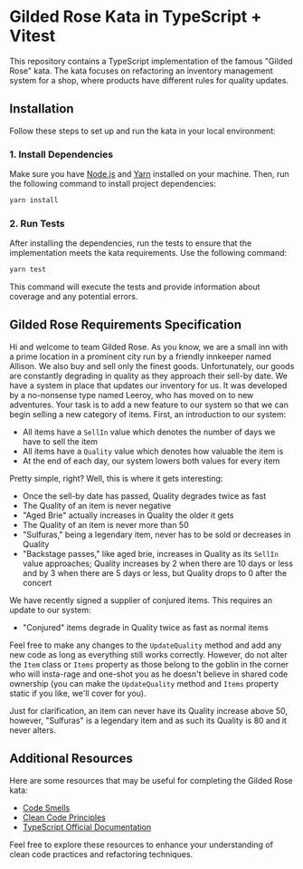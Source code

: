 # Gilded Rose Kata in TypeScript + Vitest

This repository contains a TypeScript implementation of the famous "Gilded Rose" kata. The kata focuses on refactoring an inventory management system for a shop, where products have different rules for quality updates.

## Installation

Follow these steps to set up and run the kata in your local environment:

### 1. Install Dependencies

Make sure you have [Node.js](https://nodejs.org/) and [Yarn](https://yarnpkg.com/) installed on your machine. Then, run the following command to install project dependencies:

```bash
yarn install
```

### 2. Run Tests

After installing the dependencies, run the tests to ensure that the implementation meets the kata requirements. Use the following command:

```bash
yarn test
```

This command will execute the tests and provide information about coverage and any potential errors.

## Gilded Rose Requirements Specification

Hi and welcome to team Gilded Rose. As you know, we are a small inn with a prime location in a prominent city run by a friendly innkeeper named Allison. We also buy and sell only the finest goods. Unfortunately, our goods are constantly degrading in quality as they approach their sell-by date. We have a system in place that updates our inventory for us. It was developed by a no-nonsense type named Leeroy, who has moved on to new adventures. Your task is to add a new feature to our system so that we can begin selling a new category of items. First, an introduction to our system:

- All items have a `SellIn` value which denotes the number of days we have to sell the item
- All items have a `Quality` value which denotes how valuable the item is
- At the end of each day, our system lowers both values for every item

Pretty simple, right? Well, this is where it gets interesting:

- Once the sell-by date has passed, Quality degrades twice as fast
- The Quality of an item is never negative
- "Aged Brie" actually increases in Quality the older it gets
- The Quality of an item is never more than 50
- "Sulfuras," being a legendary item, never has to be sold or decreases in Quality
- "Backstage passes," like aged brie, increases in Quality as its `SellIn` value approaches; Quality increases by 2 when there are 10 days or less and by 3 when there are 5 days or less, but Quality drops to 0 after the concert

We have recently signed a supplier of conjured items. This requires an update to our system:

- "Conjured" items degrade in Quality twice as fast as normal items

Feel free to make any changes to the `UpdateQuality` method and add any new code as long as everything still works correctly. However, do not alter the `Item` class or `Items` property as those belong to the goblin in the corner who will insta-rage and one-shot you as he doesn't believe in shared code ownership (you can make the `UpdateQuality` method and `Items` property static if you like, we'll cover for you).

Just for clarification, an item can never have its Quality increase above 50, however, "Sulfuras" is a legendary item and as such its Quality is 80 and it never alters.

## Additional Resources

Here are some resources that may be useful for completing the Gilded Rose kata:

- [Code Smells](https://refactoring.guru/refactoring/smells)
- [Clean Code Principles](https://github.com/JuanCrg90/Clean-Code-Notes)
- [TypeScript Official Documentation](https://www.typescriptlang.org/docs/)

Feel free to explore these resources to enhance your understanding of clean code practices and refactoring techniques.
